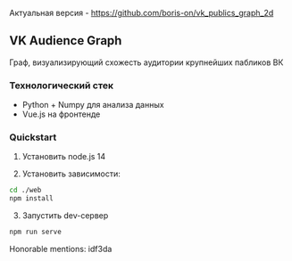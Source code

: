 Актуальная версия - https://github.com/boris-on/vk_publics_graph_2d

## VK Audience Graph

Граф, визуализирующий схожесть аудитории крупнейших пабликов ВК

### Технологический стек
- Python + Numpy для анализа данных
- Vue.js на фронтенде

### Quickstart
1. Установить node.js 14

2. Установить зависимости:
  ```bash
  cd ./web
  npm install
  ```
3. Запустить dev-сервер
  ```bash
  npm run serve
  ```
Honorable mentions:
idf3da
